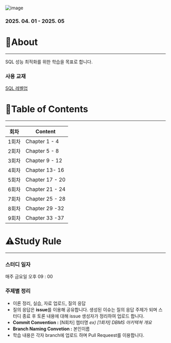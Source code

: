 
![image](https://github.com/user-attachments/assets/d812344d-bb04-4414-89bf-5c3ebab141b4)


### 2025. 04. 01 - 2025. 05

# 🍎About

---

SQL 성능 최적화를 위한 학습을 목표로 합니다.

### 사용 교재

[SQL 레벨업](https://www.yes24.com/Product/Goods/24089836)

# 🏁Table of Contents

---

| 회차 | Content |
| --- | --- |
| 1회차 | Chapter 1 - 4 |
| 2회차 | Chapter 5 - 8 |
| 3회차 | Chapter 9 - 12 |
| 4회차 | Chapter 13- 16 |
| 5회차 | Chapter 17 - 20 |
| 6회차 | Chapter 21 - 24 |
| 7회차 | Chapter 25 - 28 |
| 8회차 | Chapter 29 -32 |
| 9회차 | Chapter 33 -37 |

# ⚠️Study Rule

---

### **스터디 일자**

매주 금요일 오후 09 : 00

### **주제별 정리**

- 이론 정리, 실습, 자료 업로드, 질의 응답
- 질의 응답은 **issue**를 이용해 공유합니다. 생성된 이슈는 질의 응답 주제가 되며 스터디 종료 후 토론 내용에 대해 issue 생성자가 정리하여 업로드 합니다.
- **Commit Convention :** [N회차] 챕터명 *ex) [1회차] DBMS 아키텍쳐 개요* 
- **Branch Naming Convetion :** 본인이름
- 학습 내용은 각자 branch에 업로드 하며 Pull Requeest를 이용합니다.

